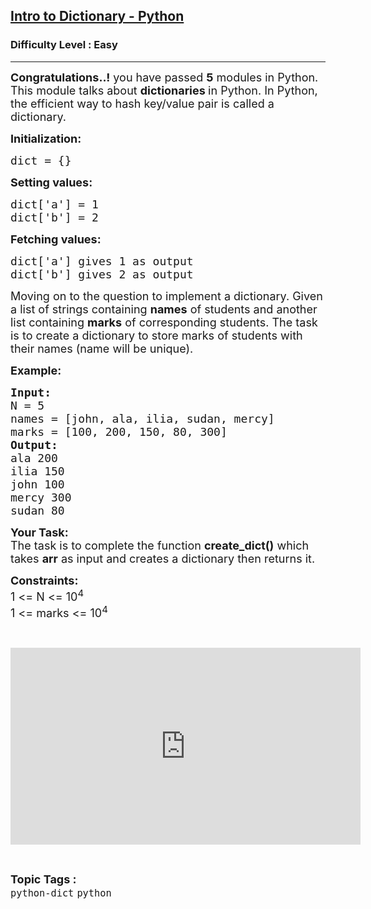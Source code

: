 <h2><a href="https://www.geeksforgeeks.org/problems/intro-to-dictionary-python/1?page=3&difficulty=School,Basic,Easy&status=unsolved&sortBy=accuracy">Intro to Dictionary - Python</a></h2><h3>Difficulty Level : Easy</h3><hr><div class="problems_problem_content__Xm_eO"><p><span style="font-size:18px"><strong>Congratulations..!</strong> you have passed <strong>5</strong> modules in Python. This module talks about <strong>dictionaries </strong>in Python. In Python, the efficient way to hash key/value pair is called a dictionary.</span></p>

<p><span style="font-size:18px"><strong>Initialization:</strong></span></p>

<pre><span style="font-size:18px">dict = {}
</span></pre>

<p><span style="font-size:18px"><strong>Setting values:</strong> </span></p>

<pre><span style="font-size:18px">dict['a'] = 1 </span>
<span style="font-size:18px">dict['b'] = 2</span></pre>

<p><span style="font-size:18px"><strong>Fetching values:</strong></span></p>

<pre><span style="font-size:18px">dict['a'] gives 1 as output </span>
<span style="font-size:18px">dict['b'] gives 2 as output</span></pre>

<p><span style="font-size:18px">Moving on to the question to implement&nbsp;a dictionary. Given a list of strings containing <strong>names</strong> of students and another list containing <strong>marks</strong> of corresponding students. The task is to create a dictionary to store marks of students with their names (name will be unique).</span></p>

<p><span style="font-size:18px"><strong>Example:</strong></span></p>

<pre><span style="font-size:18px"><strong>Input:</strong> </span>
<span style="font-size:18px">N = 5 </span>
<span style="font-size:18px">names = [john, ala, ilia, sudan, mercy] </span>
<span style="font-size:18px">marks = [100, 200, 150, 80, 300]</span>
<strong><span style="font-size:18px">Output:</span></strong>
<span style="font-size:18px">ala 200 </span>
<span style="font-size:18px">ilia 150 </span>
<span style="font-size:18px">john 100 </span>
<span style="font-size:18px">mercy 300 </span>
<span style="font-size:18px">sudan 80</span></pre>

<p><span style="font-size:18px"><strong>Your Task:</strong><br>
The task is to complete the function <strong>create_dict()</strong> which takes <strong>arr</strong> as input and creates a dictionary then&nbsp;returns it.</span></p>

<p><span style="font-size:18px"><strong>Constraints:</strong><br>
1 &lt;= N&nbsp;&lt;= 10<sup>4</sup><br>
1 &lt;= marks &lt;= 10<sup>4</sup></span></p>

<p>&nbsp;</p>

<p><iframe frameborder="0" height="315" src="https://www.youtube.com/embed/z7z_e5-l2yE" width="560"></iframe></p>
</div><br><p><span style=font-size:18px><strong>Topic Tags : </strong><br><code>python-dict</code>&nbsp;<code>python</code>&nbsp;